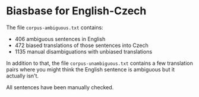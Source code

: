 # Biasbase for English-Czech

The file `corpus-ambiguous.txt` contains:

- 406 ambiguous sentences in English
- 472 biased translations of those sentences into Czech
- 1135 manual disambiguations with unbiased translations

In addition to that, the file `corpus-unambiguous.txt` contains a few translation pairs where you might think the English sentence is ambiguous but it actually isn't.

All sentences have been manually checked.
